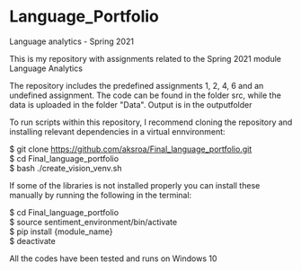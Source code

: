 # Language_Portfolio

Language analytics - Spring 2021

This is my repository with assignments related to the Spring 2021 module Language Analytics

The repository includes the predefined assignments 1, 2, 4, 6 and an undefined assignment. The code can be found in the folder src, while the data is uploaded in the folder "Data". Output is in the outputfolder


To run scripts within this repository, I recommend cloning the repository and installing relevant dependencies in a virtual ennvironment:

$ git clone https://github.com/aksroa/Final_language_portfolio.git                                                 
$ cd Final_language_portfolio                                                                                                             
$ bash ./create_vision_venv.sh


If some of the libraries is not installed properly you can install these manually by running the following in the terminal:      

$ cd Final_language_portfolio                                                                                                                                                         
$ source sentiment_environment/bin/activate                                                                                                                                   
$ pip install {module_name}                                                                                                                                           
$ deactivate

All the codes have been tested and runs on Windows 10